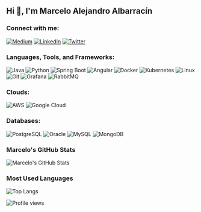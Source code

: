 ## Hi 👋, I'm Marcelo Alejandro Albarracín

### Connect with me:
[![Medium](https://img.shields.io/badge/-Medium-000000?style=flat-square&logo=Medium&logoColor=white)](https://your-medium-url)
[![LinkedIn](https://img.shields.io/badge/-LinkedIn-0077B5?style=flat-square&logo=LinkedIn&logoColor=white)]([https://your-linkedin-url](https://www.linkedin.com/in/marcelo-alejandro-albarracin-bb219125/))
[![Twitter](https://img.shields.io/badge/-Twitter-1DA1F2?style=flat-square&logo=Twitter&logoColor=white)](https://your-twitter-url)

### Languages, Tools, and Frameworks:
![Java](https://img.shields.io/badge/Java-ED8B00?style=for-the-badge&logo=java&logoColor=white)
![Python](https://img.shields.io/badge/Python-3776AB?style=for-the-badge&logo=python&logoColor=white)
![Spring Boot](https://img.shields.io/badge/Spring%20Boot-6DB33F?style=for-the-badge&logo=spring-boot&logoColor=white)
![Angular](https://img.shields.io/badge/Angular-DD0031?style=for-the-badge&logo=angular&logoColor=white)
![Docker](https://img.shields.io/badge/Docker-2496ED?style=for-the-badge&logo=docker&logoColor=white)
![Kubernetes](https://img.shields.io/badge/Kubernetes-326CE5?style=for-the-badge&logo=kubernetes&logoColor=white)
![Linux](https://img.shields.io/badge/Linux-FCC624?style=for-the-badge&logo=linux&logoColor=black)
![Git](https://img.shields.io/badge/Git-F05032?style=for-the-badge&logo=git&logoColor=white)
![Grafana](https://img.shields.io/badge/Grafana-F46800?style=for-the-badge&logo=grafana&logoColor=white)
![RabbitMQ](https://img.shields.io/badge/RabbitMQ-FF6600?style=for-the-badge&logo=rabbitmq&logoColor=white)

### Clouds:
![AWS](https://img.shields.io/badge/AWS-232F3E?style=for-the-badge&logo=amazon-aws&logoColor=white)
![Google Cloud](https://img.shields.io/badge/Google%20Cloud-4285F4?style=for-the-badge&logo=google-cloud&logoColor=white)

### Databases:
![PostgreSQL](https://img.shields.io/badge/PostgreSQL-336791?style=for-the-badge&logo=postgresql&logoColor=white)
![Oracle](https://img.shields.io/badge/Oracle-F80000?style=for-the-badge&logo=oracle&logoColor=white)
![MySQL](https://img.shields.io/badge/MySQL-4479A1?style=for-the-badge&logo=mysql&logoColor=white)
![MongoDB](https://img.shields.io/badge/MongoDB-47A248?style=for-the-badge&logo=mongodb&logoColor=white)

### Marcelo's GitHub Stats
![Marcelo's GitHub Stats](https://github-readme-stats.vercel.app/api?username=malbarracin&show_icons=true&theme=dark)

### Most Used Languages
![Top Langs](https://github-readme-stats.vercel.app/api/top-langs/?username=malbarracin&layout=compact&theme=dark)

![Profile views](https://gpvc.arturio.dev/malbarracin)
